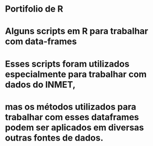 # Portifolio de R

# Alguns scripts em R para trabalhar com data-frames

# Esses scripts foram utilizados especialmente para trabalhar com dados do INMET,
# mas os métodos utilizados para trabalhar com esses dataframes podem ser aplicados em diversas outras fontes de dados.
